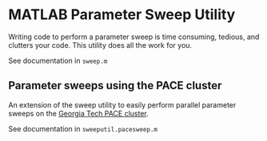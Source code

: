 # MATLAB Parameter Sweep Utility

Writing code to perform a parameter sweep is time consuming, tedious, and clutters your code.  This utility does all the work for you.

See documentation in `sweep.m`

## Parameter sweeps using the PACE cluster

An extension of the sweep utility to easily perform parallel parameter sweeps on the [Georgia Tech PACE cluster](pace.gatech.edu).

See documentation in `sweeputil.pacesweep.m`